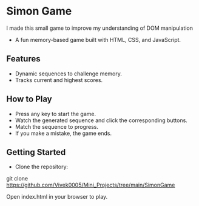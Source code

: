 # Simon Game

I made this small game to improve my understanding of DOM manipulation

- A fun memory-based game built with HTML, CSS, and JavaScript.

## Features

- Dynamic sequences to challenge memory.
- Tracks current and highest scores.

## How to Play

- Press any key to start the game.
- Watch the generated sequence and click the corresponding buttons.
- Match the sequence to progress.
- If you make a mistake, the game ends.

## Getting Started

- Clone the repository:

git clone https://github.com/Vivek0005/Mini_Projects/tree/main/SimonGame

Open index.html in your browser to play.
